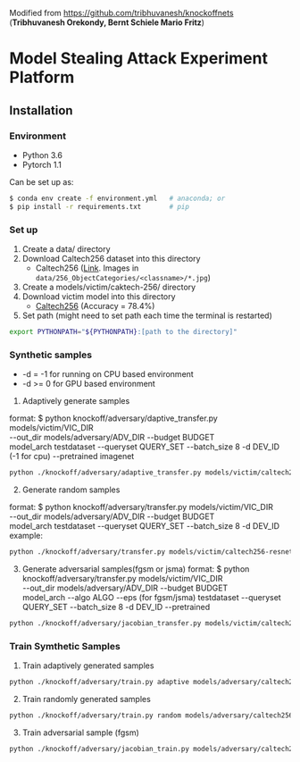 Modified from https://github.com/tribhuvanesh/knockoffnets (**Tribhuvanesh Orekondy, Bernt Schiele Mario Fritz**)

# Model Stealing Attack Experiment Platform



## Installation

### Environment
  * Python 3.6
  * Pytorch 1.1

Can be set up as:
```bash
$ conda env create -f environment.yml   # anaconda; or
$ pip install -r requirements.txt       # pip
```

### Set up

1. Create a data/ directory
2. Download Caltech256 dataset into this directory
   * Caltech256 ([Link](http://www.vision.caltech.edu/Image_Datasets/Caltech256/). Images in `data/256_ObjectCategories/<classname>/*.jpg`)
3. Create a models/victim/caktech-256/ directory
4. Download victim model into this directory
   * [Caltech256](https://datasets.d2.mpi-inf.mpg.de/orekondy19cvpr/victim_models/caltech256-resnet34.zip) (Accuracy = 78.4%)
5. Set path (might need to set path each time the terminal is restarted)
```bash
export PYTHONPATH="${PYTHONPATH}:[path to the directory]"
```

### Synthetic samples
* -d = -1 for running on CPU based environment
* -d >= 0 for GPU based environment

1. Adaptively generate samples

format: 
$ python knockoff/adversary/daptive_transfer.py models/victim/VIC_DIR \
        --out_dir models/adversary/ADV_DIR --budget BUDGET \
        model_arch testdataset --queryset QUERY_SET --batch_size 8 -d DEV_ID (-1 for cpu) --pretrained imagenet

```bash
python ./knockoff/adversary/adaptive_transfer.py models/victim/caltech256-resnet34 --out_dir models/adversary/caltech256-resnet34 --budget 1000 resnet34 Caltech256 --queryset Caltech256 --batch_size 8 -d -1 --pretrained imagenet
```

2. Generate random samples

format: 
$ python knockoff/adversary/transfer.py models/victim/VIC_DIR \
        --out_dir models/adversary/ADV_DIR --budget BUDGET \
        model_arch testdataset --queryset QUERY_SET --batch_size 8 -d DEV_ID
  example: 
```bash
python ./knockoff/adversary/transfer.py models/victim/caltech256-resnet34 --out_dir models/adversary/caltech256-resnet34 --budget 1000 resnet34 --queryset Caltech256 --batch_size 8 -d -1 --pretrained imagenet
```
 
3. Generate adversarial samples(fgsm or jsma)
format: 
$ python knockoff/adversary/transfer.py models/victim/VIC_DIR \
        --out_dir models/adversary/ADV_DIR --budget BUDGET \
        model_arch --algo ALGO --eps (for fgsm/jsma) 
        testdataset --queryset QUERY_SET --batch_size 8 -d DEV_ID --pretrained
```bash
python ./knockoff/adversary/jacobian_transfer.py models/victim/caltech256-resnet34 --out_dir models/adversary/caltech256-resnet34 --budget 1000 resnet34 --algo fgsm --eps 0.5 Caltech256 --queryset Caltech256 --batch_size 8 -d -1 --pretrained imagenet
```

### Train Symthetic Samples
1. Train adaptively generated samples
```bash
python ./knockoff/adversary/train.py adaptive models/adversary/caltech256-resnet34 resnet34 Caltech256 --budgets 1000 -d -1 --pretrained imagenet --log-interval 1000 --epochs 20 --lr 0.1 
```

2. Train randomly generated samples
```bash
python ./knockoff/adversary/train.py random models/adversary/caltech256-resnet34 resnet34 Caltech256 --budgets 1000 -d -1 --pretrained imagenet --log-interval 1000 --epochs 20 --lr 0.1 
```
3. Train adversarial sample (fgsm)
```bash
python ./knockoff/adversary/jacobian_train.py models/adversary/caltech256-resnet34 resnet34 Caltech256 --budgets 1000 --algo fgsm --eps 0.5 -d -1 --pretrained imagenet --log-interval 1000 --epochs 20 --lr 0.1 -w 4
```
